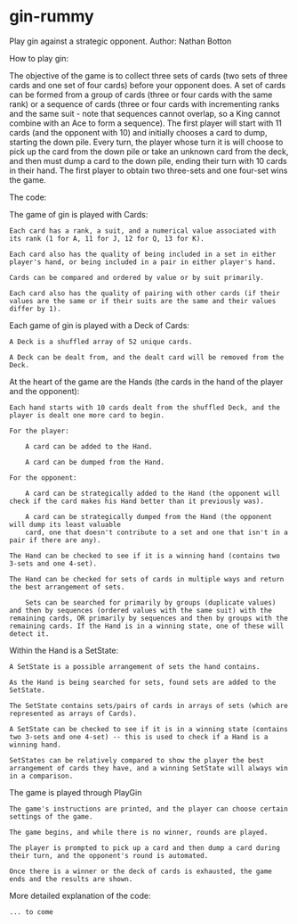 # gin-rummy
Play gin against a strategic opponent.
Author: Nathan Botton


How to play gin:

The objective of the game is to collect three sets of cards (two sets of three cards and one set of four cards) before your opponent does.
A set of cards can be formed from a group of cards (three or four cards with the same rank) or a sequence of cards (three or four cards with incrementing ranks and the same suit - note that sequences cannot overlap, so a King cannot combine with an Ace to form a sequence).
The first player will start with 11 cards (and the opponent with 10) and initially chooses a card to dump, starting the down pile. Every turn, the player whose turn it is will choose to pick up the card from the down pile or take an unknown card from the deck, and then must dump a card to the down pile, ending their turn with 10 cards in their hand. 
The first player to obtain two three-sets and one four-set wins the game.
 
 
The code:


The game of gin is played with Cards: 

    Each card has a rank, a suit, and a numerical value associated with its rank (1 for A, 11 for J, 12 for Q, 13 for K).

    Each card also has the quality of being included in a set in either player's hand, or being included in a pair in either player's hand.

    Cards can be compared and ordered by value or by suit primarily.

    Each card also has the quality of pairing with other cards (if their values are the same or if their suits are the same and their values differ by 1).


Each game of gin is played with a Deck of Cards:

    A Deck is a shuffled array of 52 unique cards.

    A Deck can be dealt from, and the dealt card will be removed from the Deck.


At the heart of the game are the Hands (the cards in the hand of the player and the opponent):

    Each hand starts with 10 cards dealt from the shuffled Deck, and the player is dealt one more card to begin.

    For the player:

        A card can be added to the Hand.

        A card can be dumped from the Hand.

    For the opponent:

        A card can be strategically added to the Hand (the opponent will check if the card makes his Hand better than it previously was).

        A card can be strategically dumped from the Hand (the opponent will dump its least valuable 
        card, one that doesn't contribute to a set and one that isn't in a pair if there are any).

    The Hand can be checked to see if it is a winning hand (contains two 3-sets and one 4-set).

    The Hand can be checked for sets of cards in multiple ways and return the best arrangement of sets.

        Sets can be searched for primarily by groups (duplicate values) and then by sequences (ordered values with the same suit) with the remaining cards, OR primarily by sequences and then by groups with the remaining cards. If the Hand is in a winning state, one of these will detect it.


Within the Hand is a SetState:

    A SetState is a possible arrangement of sets the hand contains.

    As the Hand is being searched for sets, found sets are added to the SetState.

    The SetState contains sets/pairs of cards in arrays of sets (which are represented as arrays of Cards).

    A SetState can be checked to see if it is in a winning state (contains two 3-sets and one 4-set) -- this is used to check if a Hand is a winning hand.

    SetStates can be relatively compared to show the player the best arrangement of cards they have, and a winning SetState will always win in a comparison.


The game is played through PlayGin

    The game's instructions are printed, and the player can choose certain settings of the game.

    The game begins, and while there is no winner, rounds are played.

    The player is prompted to pick up a card and then dump a card during their turn, and the opponent's round is automated.

    Once there is a winner or the deck of cards is exhausted, the game ends and the results are shown.


More detailed explanation of the code:

    ... to come


